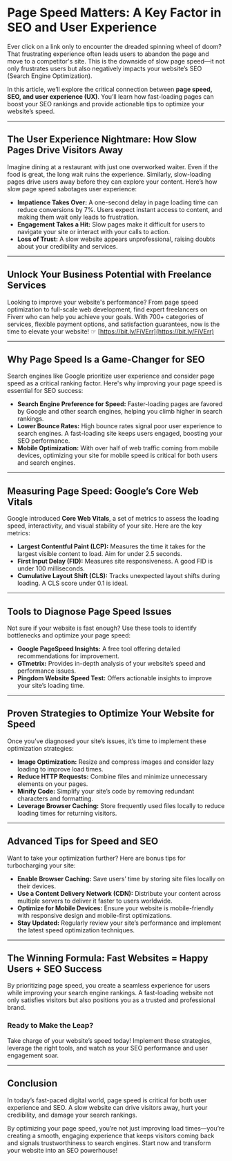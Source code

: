 # Page Speed Matters: A Key Factor in SEO and User Experience

Ever click on a link only to encounter the dreaded spinning wheel of doom? That frustrating experience often leads users to abandon the page and move to a competitor's site. This is the downside of slow page speed—it not only frustrates users but also negatively impacts your website’s SEO (Search Engine Optimization). 

In this article, we’ll explore the critical connection between **page speed, SEO, and user experience (UX)**. You’ll learn how fast-loading pages can boost your SEO rankings and provide actionable tips to optimize your website’s speed.

---

## The User Experience Nightmare: How Slow Pages Drive Visitors Away

Imagine dining at a restaurant with just one overworked waiter. Even if the food is great, the long wait ruins the experience. Similarly, slow-loading pages drive users away before they can explore your content. Here’s how slow page speed sabotages user experience:

- **Impatience Takes Over:** A one-second delay in page loading time can reduce conversions by 7%. Users expect instant access to content, and making them wait only leads to frustration.
- **Engagement Takes a Hit:** Slow pages make it difficult for users to navigate your site or interact with your calls to action.
- **Loss of Trust:** A slow website appears unprofessional, raising doubts about your credibility and services.

---

## Unlock Your Business Potential with Freelance Services

Looking to improve your website's performance? From page speed optimization to full-scale web development, find expert freelancers on Fiverr who can help you achieve your goals. With 700+ categories of services, flexible payment options, and satisfaction guarantees, now is the time to elevate your website! ☞ [https://bit.ly/FiVErr](https://bit.ly/FiVErr)

---

## Why Page Speed Is a Game-Changer for SEO

Search engines like Google prioritize user experience and consider page speed as a critical ranking factor. Here's why improving your page speed is essential for SEO success:

- **Search Engine Preference for Speed:** Faster-loading pages are favored by Google and other search engines, helping you climb higher in search rankings.
- **Lower Bounce Rates:** High bounce rates signal poor user experience to search engines. A fast-loading site keeps users engaged, boosting your SEO performance.
- **Mobile Optimization:** With over half of web traffic coming from mobile devices, optimizing your site for mobile speed is critical for both users and search engines.

---

## Measuring Page Speed: Google’s Core Web Vitals

Google introduced **Core Web Vitals**, a set of metrics to assess the loading speed, interactivity, and visual stability of your site. Here are the key metrics:

- **Largest Contentful Paint (LCP):** Measures the time it takes for the largest visible content to load. Aim for under 2.5 seconds.
- **First Input Delay (FID):** Measures site responsiveness. A good FID is under 100 milliseconds.
- **Cumulative Layout Shift (CLS):** Tracks unexpected layout shifts during loading. A CLS score under 0.1 is ideal.

---

## Tools to Diagnose Page Speed Issues

Not sure if your website is fast enough? Use these tools to identify bottlenecks and optimize your page speed:

- **Google PageSpeed Insights:** A free tool offering detailed recommendations for improvement.
- **GTmetrix:** Provides in-depth analysis of your website’s speed and performance issues.
- **Pingdom Website Speed Test:** Offers actionable insights to improve your site’s loading time.

---

## Proven Strategies to Optimize Your Website for Speed

Once you’ve diagnosed your site’s issues, it’s time to implement these optimization strategies:

- **Image Optimization:** Resize and compress images and consider lazy loading to improve load times.
- **Reduce HTTP Requests:** Combine files and minimize unnecessary elements on your pages.
- **Minify Code:** Simplify your site’s code by removing redundant characters and formatting.
- **Leverage Browser Caching:** Store frequently used files locally to reduce loading times for returning visitors.

---

## Advanced Tips for Speed and SEO

Want to take your optimization further? Here are bonus tips for turbocharging your site:

- **Enable Browser Caching:** Save users’ time by storing site files locally on their devices.
- **Use a Content Delivery Network (CDN):** Distribute your content across multiple servers to deliver it faster to users worldwide.
- **Optimize for Mobile Devices:** Ensure your website is mobile-friendly with responsive design and mobile-first optimizations.
- **Stay Updated:** Regularly review your site’s performance and implement the latest speed optimization techniques.

---

## The Winning Formula: Fast Websites = Happy Users + SEO Success

By prioritizing page speed, you create a seamless experience for users while improving your search engine rankings. A fast-loading website not only satisfies visitors but also positions you as a trusted and professional brand.

### Ready to Make the Leap?

Take charge of your website’s speed today! Implement these strategies, leverage the right tools, and watch as your SEO performance and user engagement soar.

---

## Conclusion

In today’s fast-paced digital world, page speed is critical for both user experience and SEO. A slow website can drive visitors away, hurt your credibility, and damage your search rankings. 

By optimizing your page speed, you’re not just improving load times—you’re creating a smooth, engaging experience that keeps visitors coming back and signals trustworthiness to search engines. Start now and transform your website into an SEO powerhouse!
